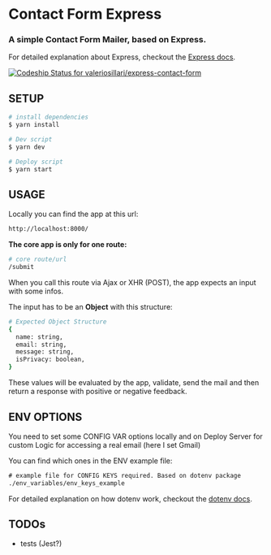 # Contact Form Express

### A simple Contact Form Mailer, based on Express.

For detailed explanation about Express, checkout the [Express docs](https://expressjs.com/).

[![Codeship Status for valeriosillari/express-contact-form](https://app.codeship.com/projects/e23d2620-87f5-0137-b283-36c18113679c/status?branch=master)](https://app.codeship.com/projects/354286)

## SETUP

```bash
# install dependencies
$ yarn install

# Dev script
$ yarn dev

# Deploy script
$ yarn start
```

## USAGE

Locally you can find the app at this url:

```bash
http://localhost:8000/
```

**The core app is only for one route:**

```bash
# core route/url
/submit
```

When you call this route via Ajax or XHR (POST), the app expects an input with some infos.

The input has to be an **Object** with this structure:

```bash
# Expected Object Structure
{
  name: string,
  email: string,
  message: string,
  isPrivacy: boolean,
}
```

These values will be evaluated by the app, validate, send the mail and then return a response with positive or negative feedback.

## ENV OPTIONS

You need to set some CONFIG VAR options locally and on Deploy Server for custom Logic for accessing a real email (here I set Gmail)

You can find which ones in the ENV example file:

```html
# example file for CONFIG KEYS required. Based on dotenv package
./env_variables/env_keys_example
```

For detailed explanation on how dotenv work, checkout the [dotenv docs](https://github.com/motdotla/dotenv).

## TODOs

- tests (Jest?)
